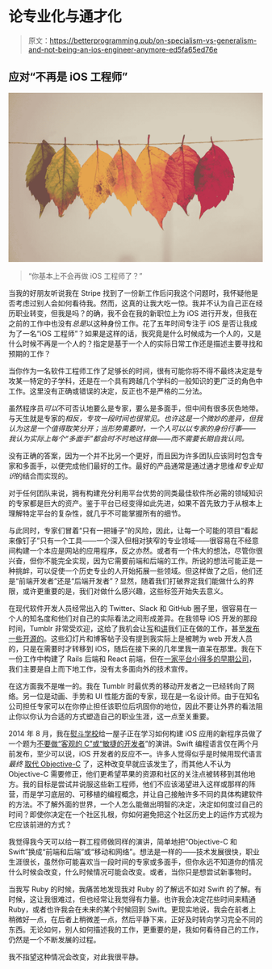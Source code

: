 # 论专业化与通才化

> 原文：<https://betterprogramming.pub/on-specialism-vs-generalism-and-not-being-an-ios-engineer-anymore-ed5fa65ed76e>

## 应对“不再是 iOS 工程师”

![](img/4fe035e3a1133e41a408e6f98590545b.png)

> “你基本上不会再做 iOS 工程师了？”

当我的好朋友听说我在 Stripe 找到了一份新工作后问我这个问题时，我怀疑他是否考虑过别人会如何看待我。然而，这真的让我大吃一惊。我并不认为自己正在经历职业转变，但我是吗？的确，我不会在我的新职位上为 iOS 进行开发，但我在之前的工作中也没有*总是*以这种身份工作。花了五年时间专注于 iOS 是否让我成为了一名“iOS 工程师”？如果是这样的话，我究竟是什么时候成为一个人的，又是什么时候不再是一个人的？指定是基于一个人的实际日常工作还是描述主要寻找和预期的工作？

当你作为一名软件工程师工作了足够长的时间，很有可能你将不得不最终决定是专攻某一特定的子学科，还是在一个具有跨越几个学科的一般知识的更广泛的角色中工作。这里没有正确或错误的决定，反正也不是严格的二分法。

虽然程序员*可以*不可否认地要么是专家，要么是多面手，但中间有很多灰色地带。与天生就是专家的*相反，*专攻一段时间*也很常见。也许这是一个微妙的差异，但我认为这是一个值得取笑分开；当形势需要时，一个人可以以专家的身份行事——我认为实际上每个“多面手”都会时不时地这样做——而不需要长期自我认同。*

没有正确的答案，因为一个并不比另一个更好，而且因为许多团队应该同时包含专家和多面手，以便完成他们最好的工作。最好的产品通常是通过通才思维*和专业知识*的结合而实现的。

对于任何团队来说，拥有构建充分利用平台优势的同类最佳软件所必需的领域知识的专家都是巨大的资产。鉴于平台已经变得如此先进，如果不首先致力于从根本上理解特定平台的复杂性，就几乎不可能掌握所有的细节。

与此同时，专家们冒着“只有一把锤子”的风险，因此，让每一个可能的项目“看起来像钉子”只有一个工具——一个深入但相对狭窄的专业领域——很容易在不经意间构建一个本应是网站的应用程序，反之亦然。或者有一个伟大的想法，尽管你很兴奋，但你不能完全实现，因为它需要前端和后端的工作。所说的想法可能正是一种挑衅，可以促使一个历史专业的人开始拓展一些领域。但这样做了之后，他们还是“前端开发者”还是“后端开发者”？显然，随着我们打破界定我们能做什么的界限，或许更重要的是，我们对做什么感兴趣，这些标签开始失去意义。

在现代软件开发人员经常出入的 Twitter、Slack 和 GitHub 圈子里，很容易在一个人的知名度和他们对自己的实际看法之间形成差异。在我领导 iOS 开发的那段时间，Tumblr 非常受欢迎，这给了我机会让[写](https://irace.me/tumblr-ios-extension)和[讲](https://speakerdeck.com/irace/ios-at-tumblr)我们正在做的工作，甚至[发布一些开源的](https://github.com/tumblr/TMTumblrSDK)。这些幻灯片和博客帖子没有提到我实际上是被聘为 web 开发人员的，只是在需要时才转移到 iOS，随后在接下来的几年里我一直呆在那里。我在下一份工作中构建了 Rails 后端和 React 前端，但在[一家平台小得多的早期公司](https://irace.me/prefer)，我们主要是自上而下地工作，没有太多面向外的技术宣传。

在这方面我不是唯一的。我在 Tumblr 时最优秀的移动开发者之一已经转向了网络。另一位是动画、手势和 UI 性能方面的专家，现在是一名设计师。由于在知名公司担任专家可以在你停止担任该职位后巩固你的地位，因此不要让外界的看法阻止你以你认为合适的方式塑造自己的职业生涯，这一点至关重要。

2014 年 8 月，我在[熨斗学校](https://flatironschool.com/)给一屋子正在学习如何构建 iOS 应用的新程序员做了一个题为[不要做“客观的 C”或“敏捷的开发者](https://speakerdeck.com/irace/dont-be-an-objective-c-or-a-swift-developer)”的演讲。Swift 编程语言仅在两个月前发布，至少可以说，iOS 开发者的反应不一。许多人觉得似乎是时候用现代语言*最终* [取代 Objective-C](https://ashfurrow.com/blog/we-need-to-replace-objective-c/) 了，这种改变早就应该发生了，而其他人不认为 Objective-C 需要修正，他们更希望苹果的资源和社区的关注点被转移到其他地方。我的目标是尝试并说服这些新工程师，他们不应该渴望进入这样或那样的阵营，而是学习底层的、可移植的编程概念，并让自己接触许多不同的具体构建软件的方法。不了解外面的世界，一个人怎么能做出明智的决定，决定如何度过自己的时间？即使你决定在一个社区扎根，你如何避免把这个社区历史上的运作方式视为它应该前进的方式？

我觉得我今天可以给一群工程师做同样的演讲，简单地把“Objective-C 和 Swift”换成“前端和后端”或“移动和网络”。想法是一样的——技术发展很快，职业生涯很长，虽然你可能喜欢当一段时间的专家或多面手，但你永远不知道你的情况什么时候会改变，什么时候情况可能会改变。或者，当你只是想尝试新事物时。

当我写 Ruby 的时候，我痛苦地发现我对 Ruby 的了解远不如对 Swift 的了解。有时候，这让我很难过，但也经常让我觉得有力量。也许我会决定花些时间来精通 Ruby，或者也许我会在未来的某个时候回到 Swift。更现实地说，我会在前者上稍微好一点，在后者上稍微差一点，然后平静下来，正好及时转向学习完全不同的东西。无论如何，别人如何描述我的工作，更重要的是，我如何看待自己的工作，仍然是一个不断发展的过程。

我不指望这种情况会改变，对此我很平静。